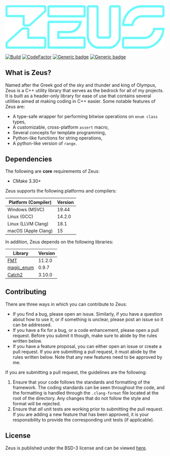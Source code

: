 <a id="top"></a>
![Zeus logo](data/logo/logo-transparent.png)

[![Build](https://github.com/marovira/zeus/actions/workflows/build.yml/badge.svg)](https://github.com/marovira/zeus/actions/workflows/build.yml)
[![CodeFactor](https://www.codefactor.io/repository/github/marovira/zeus/badge/master)](https://www.codefactor.io/repository/github/marovira/zeus/overview/master)
[![Generic badge](https://img.shields.io/badge/Language-C++20-red.svg)](https://en.wikipedia.org/wiki/C%2B%2B17)
[![Generic badge](https://img.shields.io/badge/License-BSD3-blue)](LICENSE)

## What is Zeus?

Named after the Greek god of the sky and thunder and king of Olympus, Zeus is a C++
utility library that serves as the bedrock for all of my projects. It is built as a
header-only library for ease of use that contains several utilities aimed at making coding
in C++ easier. Some notable features of Zeus are:

* A type-safe wrapper for performing bitwise operations on `enum class` types,
* A customizable, cross-platform `assert` macro,
* Several concepts for template programming,
* Python-like functions for string operations,
* A python-like version of `range`.

## Dependencies

The following are **core** requirements of Zeus:

* CMake 3.30+

Zeus supports the following platforms and compilers:

| Platform (Compiler) | Version |
|---------------------|---------|
| Windows (MSVC) | 19.44 |
| Linux (GCC) | 14.2.0 |
| Linux (LLVM Clang) | 18.1 |
| macOS (Apple Clang) | 15 |

In addition, Zeus depends on the following libraries:

| Library | Version |
|---------|---------|
| [FMT](https://github.com/fmtlib/fmt) | 11.2.0 |
| [magic_enum](https://github.com/Neargye/magic_enum) | 0.9.7 |
| [Catch2](https://github.com/catchorg/Catch2) | 3.10.0 |


## Contributing

There are three ways in which you can contribute to Zeus:

* If you find a bug, please open an issue. Similarly, if you have a question
  about how to use it, or if something is unclear, please post an issue so it
  can be addressed.
* If you have a fix for a bug, or a code enhancement, please open a pull
  request. Before you submit it though, make sure to abide by the rules written
  below.
* If you have a feature proposal, you can either open an issue or create a pull
  request. If you are submitting a pull request, it must abide by the rules
  written below. Note that any new features need to be approved by me.

If you are submitting a pull request, the guidelines are the following:

1. Ensure that your code follows the standards and formatting of the framework.
   The coding standards can be seen throughout the code, and the formatting is
   handled through the `.clang-format` file located at the root of the
   directory. Any changes that do not follow the style and format will be
   rejected.
2. Ensure that *all* unit tests are working prior to submitting the pull
   request. If you are adding a new feature that has been approved, it is your
   responsibility to provide the corresponding unit tests (if applicable).

## License

Zeus is published under the BSD-3 license and can be viewed
[here](https://github.com/marovira/zeus/blob/master/LICENSE).
